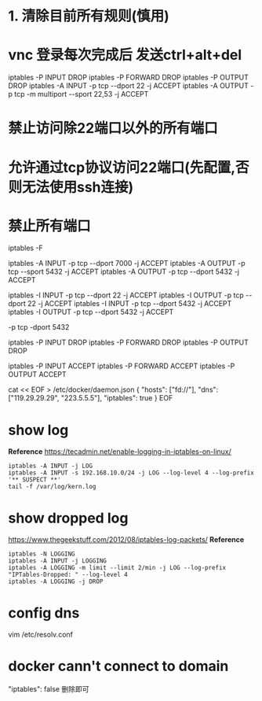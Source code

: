 # 1. 清除目前所有规则(慎用)
# vnc 登录每次完成后 发送ctrl+alt+del
iptables -P INPUT DROP
iptables -P FORWARD DROP
iptables -P OUTPUT DROP
iptables -A INPUT -p tcp --dport 22 -j ACCEPT
iptables -A OUTPUT -p tcp -m multiport --sport 22,53 -j ACCEPT
# 禁止访问除22端口以外的所有端口
# 允许通过tcp协议访问22端口(先配置,否则无法使用ssh连接)


# 禁止所有端口
iptables -F


iptables -A INPUT -p tcp --dport 7000 -j ACCEPT
iptables -A OUTPUT -p tcp --sport 5432  -j ACCEPT
iptables -A OUTPUT -p tcp --dport 5432  -j ACCEPT

iptables -I INPUT -p tcp --dport 22  -j ACCEPT
iptables -I OUTPUT -p tcp --dport 22  -j ACCEPT
iptables -I INPUT -p tcp --dport 5432  -j ACCEPT
iptables -I OUTPUT -p tcp --dport 5432  -j ACCEPT

-p tcp -dport 5432


iptables -P INPUT DROP
iptables -P FORWARD DROP
iptables -P OUTPUT DROP

iptables -P INPUT ACCEPT
iptables -P FORWARD ACCEPT
iptables -P OUTPUT ACCEPT

cat << EOF > /etc/docker/daemon.json
{
  "hosts": ["fd://"],
  "dns": ["119.29.29.29", "223.5.5.5"],
  "iptables": true
}
EOF

# show log
**Reference**
https://tecadmin.net/enable-logging-in-iptables-on-linux/
```
iptables -A INPUT -j LOG
iptables -A INPUT -s 192.168.10.0/24 -j LOG --log-level 4 --log-prefix '** SUSPECT **'
tail -f /var/log/kern.log
```

# show dropped log
https://www.thegeekstuff.com/2012/08/iptables-log-packets/ 
**Reference**
```
iptables -N LOGGING
iptables -A INPUT -j LOGGING
iptables -A LOGGING -m limit --limit 2/min -j LOG --log-prefix "IPTables-Dropped: " --log-level 4
iptables -A LOGGING -j DROP
```

# config dns
vim /etc/resolv.conf  

# docker cann't connect to domain
"iptables": false 删除即可